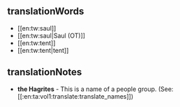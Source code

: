## translationWords

* [[en:tw:saul]]
* [[en:tw:saul|Saul (OT)]]
* [[en:tw:tent]]
* [[en:tw:tent|tent]]

## translationNotes

* **the Hagrites** - This is a name of a people group. (See: [[:en:ta:vol1:translate:translate_names]])
